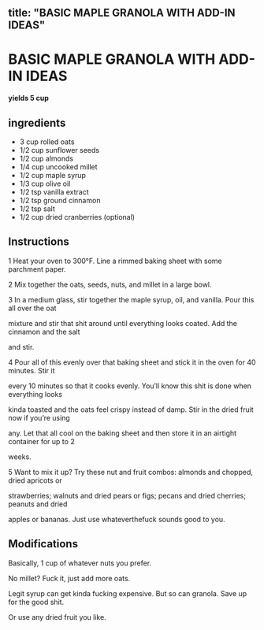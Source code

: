 

title: "BASIC MAPLE GRANOLA WITH ADD-IN IDEAS"
---
# BASIC MAPLE GRANOLA WITH ADD-IN IDEAS



#### yields  5 cup


## ingredients
* 3 cup rolled oats 
* 1/2 cup sunflower seeds 
* 1/2 cup almonds 
* 1/4 cup uncooked millet 
* 1/2 cup maple syrup 
* 1/3 cup olive oil 
* 1/2 tsp vanilla extract 
* 1/2 tsp ground cinnamon 
* 1/2 tsp salt 
* 1/2 cup dried cranberries (optional)



## Instructions
1 Heat your oven to 300°F. Line a rimmed baking sheet with some parchment paper.

2 Mix together the oats, seeds, nuts, and millet in a large bowl.

3 In a medium glass, stir together the maple syrup, oil, and vanilla. Pour this all over the oat

mixture and stir that shit around until everything looks coated. Add the cinnamon and the salt

and stir.

4 Pour all of this evenly over that baking sheet and stick it in the oven for 40 minutes. Stir it

every 10 minutes so that it cooks evenly. You’ll know this shit is done when everything looks

kinda toasted and the oats feel crispy instead of damp. Stir in the dried fruit now if you’re using

any. Let that all cool on the baking sheet and then store it in an airtight container for up to 2

weeks.

5 Want to mix it up? Try these nut and fruit combos: almonds and chopped, dried apricots or

strawberries; walnuts and dried pears or figs; pecans and dried cherries; peanuts and dried

apples or bananas. Just use whateverthefuck sounds good to you.



## Modifications
Basically, 1 cup of whatever nuts you prefer.

No millet? Fuck it, just add more oats.

Legit syrup can get kinda fucking expensive. But so can granola. Save up for the good shit.

Or use any dried fruit you like.




